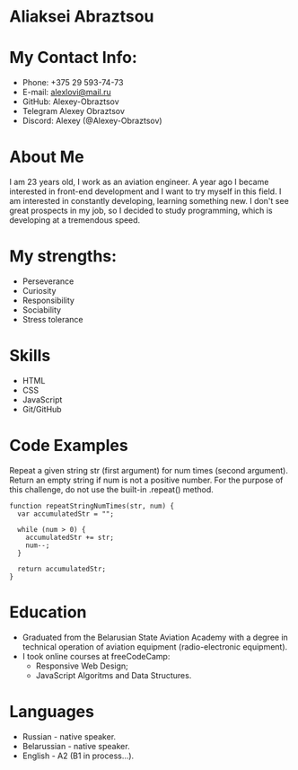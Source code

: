 # Aliaksei Abraztsou

# My Contact Info:
* Phone: +375 29 593-74-73
* E-mail: alexlovi@mail.ru
* GitHub: Alexey-Obraztsov
* Telegram Alexey Obraztsov
* Discord: Alexey (@Alexey-Obraztsov)

# About Me
I am 23 years old, I work as an aviation engineer. A year ago I became interested in front-end development and I want to try myself in this field. I am interested in constantly developing, learning something new. I don't see great prospects in my job, so I decided to study programming, which is developing at a tremendous speed.

# My strengths:
* Perseverance
* Curiosity
* Responsibility
* Sociability
* Stress tolerance

# Skills
* HTML
* CSS
* JavaScript
* Git/GitHub

# Code Examples
Repeat a given string str (first argument) for num times (second argument). Return an empty string if num is not a positive number. For the purpose of this challenge, do not use the built-in .repeat() method.

```
function repeatStringNumTimes(str, num) {
  var accumulatedStr = "";

  while (num > 0) {
    accumulatedStr += str;
    num--;
  }

  return accumulatedStr;
}
```
# Education
* Graduated from the Belarusian State Aviation Academy with a degree in technical operation of aviation equipment (radio-electronic equipment).
* I took online courses at freeCodeCamp:
    * Responsive Web Design;
    * JavaScript Algoritms and Data Structures.

# Languages
* Russian - native speaker.
* Belarussian - native speaker.
* English - A2 (B1 in process…).